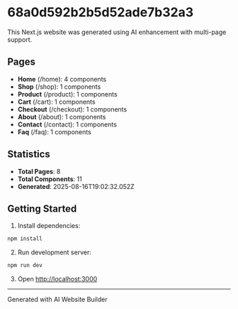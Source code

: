 # 68a0d592b2b5d52ade7b32a3

This Next.js website was generated using AI enhancement with multi-page support.

## Pages

- **Home** (/home): 4 components
- **Shop** (/shop): 1 components
- **Product** (/product): 1 components
- **Cart** (/cart): 1 components
- **Checkout** (/checkout): 1 components
- **About** (/about): 1 components
- **Contact** (/contact): 1 components
- **Faq** (/faq): 1 components

## Statistics

- **Total Pages**: 8
- **Total Components**: 11
- **Generated**: 2025-08-16T19:02:32.052Z

## Getting Started

1. Install dependencies:
```bash
npm install
```

2. Run development server:
```bash
npm run dev
```

3. Open [http://localhost:3000](http://localhost:3000)

---
Generated with AI Website Builder
